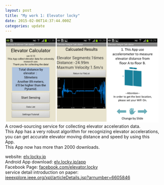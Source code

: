 ```yaml
---
layout: post
title: "My work 1: Elevator locky" 
date: 2015-02-06T14:37:44.000Z
categories: update
---
```

<img src="/images/elevator.png" class="fit image" width="500"><br />
A crowd-sourcing service for collecting elevator acceleration data. <br />
This App has a very robust algorithm for recognizing elevator accelerations, <br />
you can get accurate elevator moving distance and speed by using this App. <br />
This App now has more than 2000 downloads.<br />

website: <a href="http://elv.locky.jp">elv.locky.jp</a><br />
Android App download: <a href="http://elv.locky.jp/app">elv.locky.jp/app</a><br />
Facebook Page: <a href="https://www.facebook.com/elevator.locky">facebook.com/elevator.locky</a><br />
service detail introduction on paper: <a href="http://ieeexplore.ieee.org/xpl/articleDetails.jsp?arnumber=6605846">ieeexplore.ieee.org/xpl/articleDetails.jsp?arnumber=6605846</a><br />




